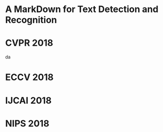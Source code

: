 # A MarkDown for Text Detection and Recognition

# CVPR 2018
da
# ECCV 2018

# IJCAI 2018

# NIPS 2018
